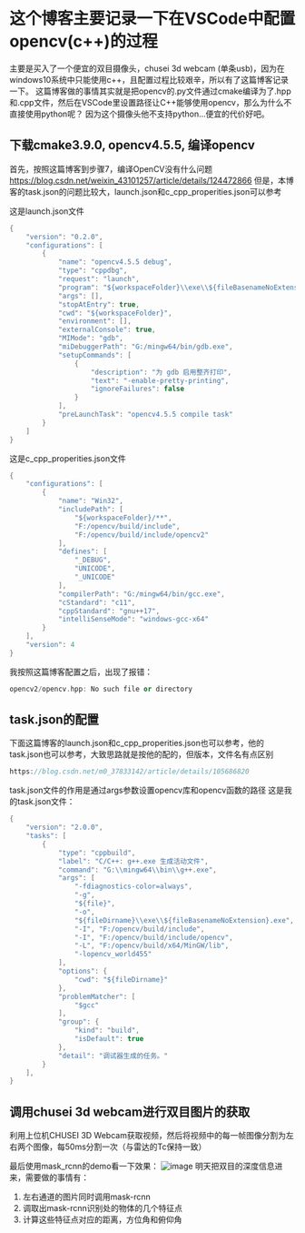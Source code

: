 # 这个博客主要记录一下在VSCode中配置opencv(c++)的过程
主要是买入了一个便宜的双目摄像头，chusei 3d webcam (单条usb)，因为在windows10系统中只能使用c++，且配置过程比较艰辛，所以有了这篇博客记录一下。
这篇博客做的事情其实就是把opencv的.py文件通过cmake编译为了.hpp和.cpp文件，然后在VSCode里设置路径让C++能够使用opencv，那么为什么不直接使用python呢？
因为这个摄像头他不支持python...便宜的代价好吧。

## 下载cmake3.9.0, opencv4.5.5, 编译opencv
首先，按照这篇博客到步骤7，编译OpenCV没有什么问题
https://blog.csdn.net/weixin_43101257/article/details/124472866
但是，本博客的task.json的问题比较大，launch.json和c_cpp_properities.json可以参考

这是launch.json文件
```cpp
{
    "version": "0.2.0",
    "configurations": [
        {
            "name": "opencv4.5.5 debug",
            "type": "cppdbg",
            "request": "launch",
            "program": "${workspaceFolder}\\exe\\${fileBasenameNoExtension}.exe",
            "args": [],
            "stopAtEntry": true,
            "cwd": "${workspaceFolder}",
            "environment": [],
            "externalConsole": true,
            "MIMode": "gdb",
            "miDebuggerPath": "G:/mingw64/bin/gdb.exe",
            "setupCommands": [
                {
                    "description": "为 gdb 启用整齐打印",
                    "text": "-enable-pretty-printing",
                    "ignoreFailures": false
                }
            ],
            "preLaunchTask": "opencv4.5.5 compile task"
        }
    ]
}
```

这是c_cpp_properities.json文件
```cpp
{
    "configurations": [
        {
            "name": "Win32",
            "includePath": [
                "${workspaceFolder}/**",
                "F:/opencv/build/include",
                "F:/opencv/build/include/opencv2"
            ],
            "defines": [
                "_DEBUG",
                "UNICODE",
                "_UNICODE"
            ],
            "compilerPath": "G:/mingw64/bin/gcc.exe",
            "cStandard": "c11",
            "cppStandard": "gnu++17",
            "intelliSenseMode": "windows-gcc-x64"
        }
    ],
    "version": 4
}
```

我按照这篇博客配置之后，出现了报错：
```cpp
opencv2/opencv.hpp: No such file or directory
```

## task.json的配置
下面这篇博客的launch.json和c_cpp_properities.json也可以参考，他的task.json也可以参考，大致思路就是按他的配的，但版本，文件名有点区别

```cpp
https://blog.csdn.net/m0_37833142/article/details/105686820
```

task.json文件的作用是通过args参数设置opencv库和opencv函数的路径
这是我的task.json文件：
```cpp
{
    "version": "2.0.0", 
    "tasks": [
        {
            "type": "cppbuild",
            "label": "C/C++: g++.exe 生成活动文件",
            "command": "G:\\mingw64\\bin\\g++.exe",
            "args": [
                "-fdiagnostics-color=always",
                "-g",
                "${file}",
                "-o",
                "${fileDirname}\\exe\\${fileBasenameNoExtension}.exe",
                "-I", "F:/opencv/build/include",
                "-I", "F:/opencv/build/include/opencv",
                "-L", "F:/opencv/build/x64/MinGW/lib",
                "-lopencv_world455"   
            ],
            "options": {
                "cwd": "${fileDirname}"
            },
            "problemMatcher": [
                "$gcc"
            ],
            "group": {
                "kind": "build",
                "isDefault": true
            },
            "detail": "调试器生成的任务。"
        }
    ],
}
```

## 调用chusei 3d webcam进行双目图片的获取
利用上位机CHUSEI 3D Webcam获取视频，然后将视频中的每一帧图像分割为左右两个图像，每50ms分割一次（与雷达的Tc保持一致）

最后使用mask_rcnn的demo看一下效果：
![image](https://github.com/StZhang-B/Mmwave-Semantic-Segementation/assets/119722046/39bb35e6-4132-4341-9f9c-37883c75ae0b)
明天把双目的深度信息进来，需要做的事情有：
1. 左右通道的图片同时调用mask-rcnn
2. 调取出mask-rcnn识别处的物体的几个特征点
3. 计算这些特征点对应的距离，方位角和俯仰角

































